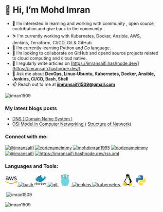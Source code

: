 # 👋 Hi, I’m Mohd Imran
- 👀 I’m interested in learning and working with community , open source contribution and give back to the community.
- :skier: I'm currently working with Kubernetes, Docker, Ansible, AWS, Jenkins, Terraform, CI/CD, Git & GitHub
- 🌱 I’m currently learning Python and Go language.
- 💞️ I’m looking to collaborate on GitHub and opend source projects related to cloud computing and cloud native.
- 📝 I regularly write articles on [https://imransaifi.hashnode.dev/](https://imransaifi.hashnode.dev/)
- 💬 Ask me about **DevOps, Linux-Ubuntu, Kubernetes, Docker, Ansible, Jenkins, CI/CD, Bash, Shell**
- 📫 Reach out to me at **iimransaifi1509@gmail.com**

<p align="left"> <img src="https://komarev.com/ghpvc/?username=imran1509&label=Profile%20views&color=0e75b6&style=flat" alt="imran1509" /> </p>

### My latest blogs posts
<!-- BLOG-POST-LIST:START -->
- [DNS &lpar; Domain Name System &rpar;](https://imransaifi.hashnode.dev/dns-domain-name-system)
- [OSI Model in Computer Networking &lpar; Structure of Network&rpar;](https://imransaifi.hashnode.dev/osi-model-in-computer-networking-structure-of-network)
<!-- BLOG-POST-LIST:END -->

<h3 align="left">Connect with me:</h3>
<p align="left">
<a href="https://dev.to/@imransaifi" target="blank"><img align="center" src="https://raw.githubusercontent.com/rahuldkjain/github-profile-readme-generator/master/src/images/icons/Social/devto.svg" alt="@imransaifi" height="30" width="40" /></a>
<a href="https://twitter.com/codenameimmy" target="blank"><img align="center" src="https://raw.githubusercontent.com/rahuldkjain/github-profile-readme-generator/master/src/images/icons/Social/twitter.svg" alt="codenameimmy" height="30" width="40" /></a>
<a href="https://linkedin.com/in/mohdimran1995" target="blank"><img align="center" src="https://raw.githubusercontent.com/rahuldkjain/github-profile-readme-generator/master/src/images/icons/Social/linked-in-alt.svg" alt="mohdimran1995" height="30" width="40" /></a>
<a href="https://instagram.com/codenameimmy" target="blank"><img align="center" src="https://raw.githubusercontent.com/rahuldkjain/github-profile-readme-generator/master/src/images/icons/Social/instagram.svg" alt="codenameimmy" height="30" width="40" /></a>
<a href="https://hashnode.com/@imransaifi" target="blank"><img align="center" src="https://raw.githubusercontent.com/rahuldkjain/github-profile-readme-generator/master/src/images/icons/Social/hashnode.svg" alt="@imransaifi" height="30" width="40" /></a>
<a href="/https://imransaifi.hashnode.dev/rss.xml" target="blank"><img align="center" src="https://raw.githubusercontent.com/rahuldkjain/github-profile-readme-generator/master/src/images/icons/Social/rss.svg" alt="https://imransaifi.hashnode.dev/rss.xml" height="30" width="40" /></a>
</p>

<h3 align="left">Languages and Tools:</h3>
<p align="left"> <a href="https://aws.amazon.com" target="_blank" rel="noreferrer"> <img src="https://raw.githubusercontent.com/devicons/devicon/master/icons/amazonwebservices/amazonwebservices-original-wordmark.svg" alt="aws" width="40" height="40"/> </a> <a href="https://www.gnu.org/software/bash/" target="_blank" rel="noreferrer"> <img src="https://www.vectorlogo.zone/logos/gnu_bash/gnu_bash-icon.svg" alt="bash" width="40" height="40"/> </a> <a href="https://www.docker.com/" target="_blank" rel="noreferrer"> <img src="https://raw.githubusercontent.com/devicons/devicon/master/icons/docker/docker-original-wordmark.svg" alt="docker" width="40" height="40"/> </a> <a href="https://git-scm.com/" target="_blank" rel="noreferrer"> <img src="https://www.vectorlogo.zone/logos/git-scm/git-scm-icon.svg" alt="git" width="40" height="40"/> </a> <a href="https://golang.org" target="_blank" rel="noreferrer"> <img src="https://raw.githubusercontent.com/devicons/devicon/master/icons/go/go-original.svg" alt="go" width="40" height="40"/> </a> <a href="https://www.jenkins.io" target="_blank" rel="noreferrer"> <img src="https://www.vectorlogo.zone/logos/jenkins/jenkins-icon.svg" alt="jenkins" width="40" height="40"/> </a> <a href="https://kubernetes.io" target="_blank" rel="noreferrer"> <img src="https://www.vectorlogo.zone/logos/kubernetes/kubernetes-icon.svg" alt="kubernetes" width="40" height="40"/> </a> <a href="https://www.linux.org/" target="_blank" rel="noreferrer"> <img src="https://raw.githubusercontent.com/devicons/devicon/master/icons/linux/linux-original.svg" alt="linux" width="40" height="40"/> </a> <a href="https://www.python.org" target="_blank" rel="noreferrer"> <img src="https://raw.githubusercontent.com/devicons/devicon/master/icons/python/python-original.svg" alt="python" width="40" height="40"/> </a> </p>

<p>&nbsp;<img align="center" src="https://github-readme-stats.vercel.app/api?username=imran1509&show_icons=true&locale=en" alt="imran1509" /></p>

<p><img align="center" src="https://github-readme-streak-stats.herokuapp.com/?user=imran1509&" alt="imran1509" /></p>


<!---
imran1509/imran1509 is a ✨ special ✨ repository because its `README.md` (this file) appears on your GitHub profile.
You can click the Preview link to take a look at your changes.
--->
